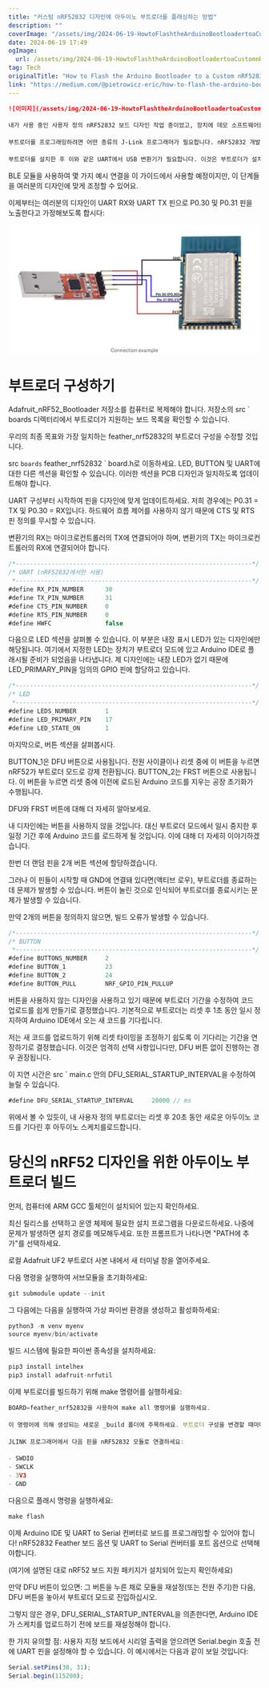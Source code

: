 ```yaml
---
title: "커스텀 nRF52832 디자인에 아두이노 부트로더를 플래싱하는 방법"
description: ""
coverImage: "/assets/img/2024-06-19-HowtoFlashtheArduinoBootloadertoaCustomnRF52832Design_0.png"
date: 2024-06-19 17:49
ogImage: 
  url: /assets/img/2024-06-19-HowtoFlashtheArduinoBootloadertoaCustomnRF52832Design_0.png
tag: Tech
originalTitle: "How to Flash the Arduino Bootloader to a Custom nRF52832 Design"
link: "https://medium.com/@pietrowicz-eric/how-to-flash-the-arduino-bootloader-to-a-custom-nrf52832-design-7e730fcb9adb"
---
```



```markdown
![이미지](/assets/img/2024-06-19-HowtoFlashtheArduinoBootloadertoaCustomnRF52832Design_0.png)

내가 사용 중인 사용자 정의 nRF52832 보드 디자인 작업 중이었고, 장치에 데모 소프트웨어를 프로그래밍하고 싶었습니다. 제품 보드는 Zephyr RTOS를 실행하지만 Arduino로 빠르고 더러운 프로토타입 환경을 원했습니다.

부트로더를 프로그래밍하려면 어떤 종류의 J-Link 프로그래머가 필요합니다. nRF52832 개발 키트, J-Link EDU Mini (취미 프로젝트용) 또는 완전한 J-Link 프로그래머(상용 프로젝트용)를 사용할 수 있습니다.

부트로더를 설치한 후 이와 같은 UART에서 USB 변환기가 필요합니다. 이것은 부트로더가 설치된 후 Arduino IDE에서 nRF52832를 플래싱하는 데 사용될 것입니다.
```

<div class="content-ad"></div>

BLE 모듈을 사용하여 몇 가지 예시 연결을 이 가이드에서 사용할 예정이지만, 이 단계들을 여러분의 디자인에 맞게 조정할 수 있어요.

이제부터는 여러분의 디자인이 UART RX와 UART TX 핀으로 P0.30 및 P0.31 핀을 노출한다고 가정해보도록 합시다:

![image](/assets/img/2024-06-19-HowtoFlashtheArduinoBootloadertoaCustomnRF52832Design_1.png)

# 부트로더 구성하기

<div class="content-ad"></div>

Adafruit_nRF52_Bootloader 저장소를 컴퓨터로 복제해야 합니다. 저장소의 src ` boards 디렉터리에서 부트로더가 지원하는 보드 목록을 확인할 수 있습니다.

우리의 최종 목표와 가장 일치하는 feather_nrf52832의 부트로더 구성을 수정할 것입니다.

src ` boards ` feather_nrf52832 ` board.h로 이동하세요. LED, BUTTON 및 UART에 대한 다른 섹션을 확인할 수 있습니다. 이러한 섹션을 PCB 디자인과 일치하도록 업데이트해야 합니다.

UART 구성부터 시작하여 핀을 디자인에 맞게 업데이트하세요. 저희 경우에는 P0.31 = TX 및 P0.30 = RX입니다. 하드웨어 흐름 제어를 사용하지 않기 때문에 CTS 및 RTS 핀 정의를 무시할 수 있습니다.

<div class="content-ad"></div>

변환기의 RX는 마이크로컨트롤러의 TX에 연결되어야 하며, 변환기의 TX는 마이크로컨트롤러의 RX에 연결되어야 합니다.

```js
/*------------------------------------------------------------------*/
/* UART (nRF52832에서만 사용)
 *------------------------------------------------------------------*/
#define RX_PIN_NUMBER      30
#define TX_PIN_NUMBER      31
#define CTS_PIN_NUMBER     0
#define RTS_PIN_NUMBER     0
#define HWFC               false
```

다음으로 LED 섹션을 살펴볼 수 있습니다. 이 부분은 내장 표시 LED가 있는 디자인에만 해당됩니다. 여기에서 지정한 LED는 장치가 부트로더 모드에 있고 Arduino IDE로 플래시될 준비가 되었음을 나타냅니다. 제 디자인에는 내장 LED가 없기 때문에 LED_PRIMARY_PIN을 임의의 GPIO 핀에 할당하고 있습니다.

```js
/*------------------------------------------------------------------*/
/* LED
 *------------------------------------------------------------------*/
#define LEDS_NUMBER        1
#define LED_PRIMARY_PIN    17
#define LED_STATE_ON       1
```

<div class="content-ad"></div>

마지막으로, 버튼 섹션을 살펴봅시다.

BUTTON_1은 DFU 버튼으로 사용됩니다. 전원 사이클이나 리셋 중에 이 버튼을 누르면 nRF52가 부트로더 모드로 강제 전환됩니다. BUTTON_2는 FRST 버튼으로 사용됩니다. 이 버튼을 누르면 리셋 중에 이전에 로드된 Arduino 코드를 지우는 공장 초기화가 수행됩니다.

DFU와 FRST 버튼에 대해 더 자세히 알아보세요.

내 디자인에는 버튼을 사용하지 않을 것입니다. 대신 부트로더 모드에서 일시 중지한 후 일정 기간 후에 Arduino 코드를 로드하게 될 것입니다. 이에 대해 더 자세히 이야기하겠습니다.

<div class="content-ad"></div>

한번 더 랜덤 핀을 2개 버튼 섹션에 할당하겠습니다.

그러나 이 핀들이 시작할 때 GND에 연결돼 있다면(액티브 로우), 부트로더를 종료하는데 문제가 발생할 수 있습니다. 버튼이 눌린 것으로 인식되어 부트로더를 종료시키는 문제가 발생할 수 있습니다.

만약 2개의 버튼을 정의하지 않으면, 빌드 오류가 발생할 수 있습니다.

```js
/*------------------------------------------------------------------*/
/* BUTTON
 *------------------------------------------------------------------*/
#define BUTTONS_NUMBER     2
#define BUTTON_1           23
#define BUTTON_2           24
#define BUTTON_PULL        NRF_GPIO_PIN_PULLUP
```

<div class="content-ad"></div>

버튼을 사용하지 않는 디자인을 사용하고 있기 때문에 부트로더 기간을 수정하여 코드 업로드를 쉽게 만들기로 결정했습니다. 기본적으로 부트로더는 리셋 후 1초 동안 일시 정지하여 Arduino IDE에서 오는 새 코드를 기다립니다.

저는 새 코드를 업로드하기 위해 리셋 타이밍을 조정하기 쉽도록 이 기다리는 기간을 연장하기로 결정했습니다. 이것은 엄격히 선택 사항입니다만, DFU 버튼 없이 진행하는 경우 권장됩니다.

이 지연 시간은 src ` main.c 안의 DFU_SERIAL_STARTUP_INTERVAL을 수정하여 늘릴 수 있습니다.

```js
#define DFU_SERIAL_STARTUP_INTERVAL     20000 // ms
```

<div class="content-ad"></div>

위에서 볼 수 있듯이, 내 사용자 정의 부트로더는 리셋 후 20초 동안 새로운 아두이노 코드를 기다린 후 아두이노 스케치를로드합니다.

# 당신의 nRF52 디자인을 위한 아두이노 부트로더 빌드

먼저, 컴퓨터에 ARM GCC 툴체인이 설치되어 있는지 확인하세요.

최신 릴리스를 선택하고 운영 체제에 필요한 설치 프로그램을 다운로드하세요. 나중에 문제가 발생하면 설치 경로를 메모해두세요. 또한 프롬프트가 나타나면 "PATH에 추가"를 선택하세요.

<div class="content-ad"></div>

로컬 Adafruit UF2 부트로더 사본 내에서 새 터미널 창을 열어주세요.

다음 명령을 실행하여 서브모듈을 초기화하세요:

```js
git submodule update --init
```

그 다음에는 다음을 실행하여 가상 파이썬 환경을 생성하고 활성화하세요:

<div class="content-ad"></div>

```js
python3 -m venv myenv
source myenv/bin/activate
```

빌드 시스템에 필요한 파이썬 종속성을 설치하세요:

```js
pip3 install intelhex
pip3 install adafruit-nrfutil
```

이제 부트로더를 빌드하기 위해 make 명령어를 실행하세요:

<div class="content-ad"></div>

```js
BOARD=feather_nrf52832을 사용하여 make all 명령어를 실행하세요.

이 명령어에 의해 생성되는 새로운 _build 폴더에 주목하세요. 부트로더 구성을 변경할 때마다 이 폴더를 삭제하는 것이 좋습니다. 이렇게 하면 모든 것이 다시 빌드되는지 확인할 수 있습니다.

JLINK 프로그래머에서 다음 핀을 nRF52832 모듈로 연결하세요:

- SWDIO
- SWCLK
- 3V3
- GND
```

<div class="content-ad"></div>

다음으로 플래시 명령을 실행하세요:

```js
make flash
```

이제 Arduino IDE 및 UART to Serial 컨버터로 보드를 프로그래밍할 수 있어야 합니다! nRF52832 Feather 보드 옵션 및 UART to Serial 컨버터를 포트 옵션으로 선택해야합니다.

(여기에 설명된 대로 nRF52 보드 지원 패키지가 설치되어 있는지 확인하세요)

<div class="content-ad"></div>

만약 DFU 버튼이 있으면: 그 버튼을 누른 채로 모듈을 재설정(또는 전원 주기)한 다음, DFU 버튼을 놓아서 부트로더 모드로 진입하십시오.

그렇지 않은 경우, DFU_SERIAL_STARTUP_INTERVAL을 의존한다면, Arduino IDE가 스케치를 업로드하기 전에 보드를 재설정해야 합니다.

한 가지 유의할 점: 사용자 지정 보드에서 시리얼 출력을 얻으려면 Serial.begin 호출 전에 UART 핀을 설정해야 할 수 있습니다. 이 예시에서는 다음과 같이 보일 것입니다:

```js
Serial.setPins(30, 31);
Serial.begin(115200);
```
